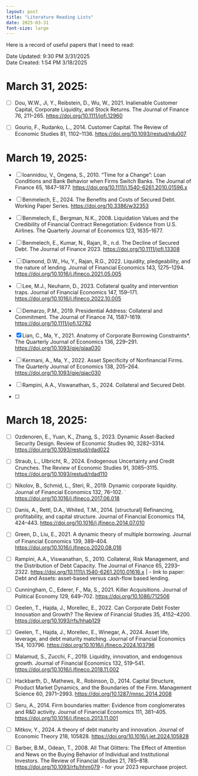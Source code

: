 ```yaml
---
layout: post
title: "Literature Reading Lists"
date: 2025-03-31
font-size: large
---
```


Here is a record of useful papers that I need to read: 

Date Updated: 9:30 PM 3/31/2025  
Date Created: 1:54 PM 3/18/2025 

# March 31, 2025: 
- [ ] Dou, W.W., Ji, Y., Reibstein, D., Wu, W., 2021. 
	Inalienable Customer Capital, Corporate Liquidity, and Stock Returns. 
	The Journal of Finance 76, 211–265. 
	https://doi.org/10.1111/jofi.12960 

- [ ] Gourio, F., Rudanko, L., 2014. 
	Customer Capital. 
	The Review of Economic Studies 81, 1102–1136. 
	https://doi.org/10.1093/restud/rdu007

# March 19, 2025: 
- [ ] Ioannidou, V., Ongena, S., 2010. 
	“Time for a Change”: Loan Conditions and Bank Behavior when Firms Switch Banks. 
	The Journal of Finance 65, 1847–1877. 
	https://doi.org/10.1111/j.1540-6261.2010.01596.x 

- [ ] Benmelech, E., 2024. 
	The Benefits and Costs of Secured Debt. 	
	Working Paper Series. https://doi.org/10.3386/w32353

- [ ] Benmelech, E., Bergman, N.K., 2008. 
	Liquidation Values and the Credibility of Financial 
	Contract Renegotiation: Evidence from U.S. Airlines. 
	The Quarterly Journal of Economics 123, 1635–1677. 

- [ ] Benmelech, E., Kumar, N., Rajan, R., n.d. 
	The Decline of Secured Debt. 
	The Journal of Finance 2023. 
	https://doi.org/10.1111/jofi.13308 

- [ ] Diamond, D.W., Hu, Y., Rajan, R.G., 2022. 
	Liquidity, pledgeability, and the nature of lending. 
	Journal of Financial Economics 143, 1275–1294. 
	https://doi.org/10.1016/j.jfineco.2021.05.005 

- [ ] Lee, M.J., Neuhann, D., 2023. 
	Collateral quality and intervention traps. 
	Journal of Financial Economics 147, 159–171. 
	https://doi.org/10.1016/j.jfineco.2022.10.005 

- [ ] Demarzo, P.M., 2019. 
	Presidential Address: Collateral and Commitment. 
	The Journal of Finance 74, 1587–1619. 
	https://doi.org/10.1111/jofi.12782 

- [x] Lian, C., Ma, Y., 2021. 
	Anatomy of Corporate Borrowing Constraints*. 
	The Quarterly Journal of Economics 136, 229–291. 
	https://doi.org/10.1093/qje/qjaa030 

- [ ] Kermani, A., Ma, Y., 2022. 
	Asset Specificity of Nonfinancial Firms. 
	The Quarterly Journal of Economics 138, 205–264. 
	https://doi.org/10.1093/qje/qjac030 

- [ ] Rampini, A.A., Viswanathan, S., 2024. 
	Collateral and Secured Debt. 

- [ ] 




# March 18, 2025: 
- [ ] Ozdenoren, E., Yuan, K., Zhang, S., 2023. 
	Dynamic Asset-Backed Security Design. 
	Review of Economic Studies 90, 3282–3314. 
	https://doi.org/10.1093/restud/rdad022 

- [ ] Straub, L., Ulbricht, R., 2024. 
	Endogenous Uncertainty and Credit Crunches. 
	The Review of Economic Studies 91, 3085–3115. 
	https://doi.org/10.1093/restud/rdad110

- [ ] Nikolov, B., Schmid, L., Steri, R., 2019. 
	Dynamic corporate liquidity. 
	Journal of Financial Economics 132, 76–102. 
`	https://doi.org/10.1016/j.jfineco.2017.06.018

- [ ] Danis, A., Rettl, D.A., Whited, T.M., 2014. [structural]
	Refinancing, profitability, and capital structure. 
	Journal of Financial Economics 114, 424–443. 
	https://doi.org/10.1016/j.jfineco.2014.07.010

- [ ] Green, D., Liu, E., 2021. 
	A dynamic theory of multiple borrowing. 
	Journal of Financial Economics 139, 389–404. 
	https://doi.org/10.1016/j.jfineco.2020.08.016 

- [ ] Rampini, A.A., Viswanathan, S., 2010. 
	Collateral, Risk Management, and the Distribution of Debt Capacity. 
	The Journal of Finance 65, 2293–2322. 
	https://doi.org/10.1111/j.1540-6261.2010.01616.x 
		|
		- link to paper: Debt and Assets: asset-based versus cash-flow based lending. 

- [ ] Cunningham, C., Ederer, F., Ma, S., 2021.
	Killer Acquisitions.
	Journal of Political Economy 129, 649–702.
	https://doi.org/10.1086/712506

- [ ] Geelen, T., Hajda, J., Morellec, E., 2022.
	Can Corporate Debt Foster Innovation and Growth?
	The Review of Financial Studies 35, 4152–4200.
	https://doi.org/10.1093/rfs/hhab129

- [ ] Geelen, T., Hajda, J., Morellec, E., Winegar, A., 2024.
	Asset life, leverage, and debt maturity matching.
	Journal of Financial Economics 154, 103796.
	https://doi.org/10.1016/j.jfineco.2024.103796

- [ ] Malamud, S., Zucchi, F., 2019.
	Liquidity, innovation, and endogenous growth.
	Journal of Financial Economics 132, 519–541.
	https://doi.org/10.1016/j.jfineco.2018.11.002 

- [ ] Hackbarth, D., Mathews, R., Robinson, D., 2014. 
	Capital Structure, Product Market Dynamics, and the Boundaries of the Firm. 
	Management Science 60, 2971–2993. 
	https://doi.org/10.1287/mnsc.2014.2008 

- [ ] Seru, A., 2014.
	Firm boundaries matter: Evidence from conglomerates and R&D activity.
	Journal of Financial Economics 111, 381–405.
	https://doi.org/10.1016/j.jfineco.2013.11.001

- [ ] Mitkov, Y., 2024. 
	A theory of debt maturity and innovation. 
	Journal of Economic Theory 218, 105828. 
	https://doi.org/10.1016/j.jet.2024.105828 

- [ ] Barber, B.M., Odean, T., 2008. 
	All That Glitters: The Effect of Attention and News on the Buying Behavior of Individual and Institutional Investors. 
	The Review of Financial Studies 21, 785–818. 
	https://doi.org/10.1093/rfs/hhm079
		- for your 2023 repurchase project. 

